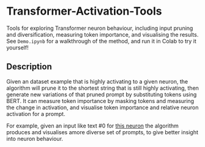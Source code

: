 # Transformer-Activation-Tools

Tools for exploring Transformer neuron behaviour, including input pruning and diversification, measuring token importance, and visualising the results.
See `Demo.ipynb` for a walkthrough of the method, and run it in Colab to try it yourself!

## Description

Given an dataset example that is highly activating to a given neuron, the algorithm will prune it to the shortest string that is still highly activating, then generate new variations of that pruned prompt by substituting tokens using BERT. It can measure token importance by masking tokens and measuring the change in activation, and visualise token importance and relative neuron activation for a prompt.

For example, given an input like text #0 for [this neuron](https://lexoscope.io/solu-8l-old/3/1.html) the algorithm produces and visualises amore diverse set of prompts, to give better insight into neuron behaviour.


